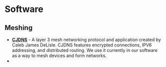 # Software

## Meshing

* [**CJDNS**](https://github.com/cjdelisle/cjdns) - A layer 3 mesh networking protocol and application created by Caleb James DeLisle. CJDNS features encrypted connections, IPV6 addressing, and distributed routing. We use it currently in our software as a way to mesh devices and form networks.
* 